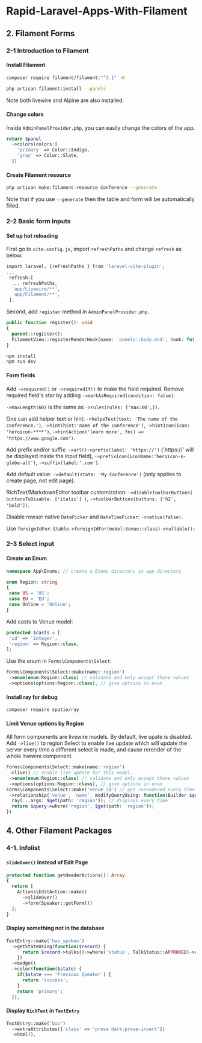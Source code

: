 # Rapid-Laravel-Apps-With-Filament

## 2. Filament Forms

### 2-1 Introduction to Filament

#### Install Filament

```sh
composer require filament/filament:"^3.1" -W
 
php artisan filament:install --panels
```
Note both livewire and Alpine are also installed.

#### Change colors

Inside `AdminPanelProvider.php`, you can easily change the colors of the app.

````php
return $panel
  ->colors(colors:[
    'primary' => Color::Indigo,
    'gray' => Color::Slate,
  ])
````
#### Create Filament resource

```sh
php artisan make:filament-resource Conference --generate
```
Note that if you use `--generate` then the table and form will be automatically filled.

### 2-2 Basic form inputs

#### Set up hot reloading

First go to `vite.config.js`, import `refreshPaths` and change `refresh` as below.

```php
import laravel, {refreshPaths } from 'laravel-vite-plugin';
...
 refresh:[
  ... refreshPaths,
  'app/Livewire/**',
  'app/Filament/**',
 ],
``` 
Second, add `register` method in `AdminPanelProvider.php`.

```php
public function register(): void
{
  parent::register();
  FilamentView::registerRenderHook(name: 'panels::body.end', hook: fn(): string => Blade::render("@vite('resources/js/app.js')"));
} 
```

```sh
npm install
npm run dev
```

#### Form fields

Add `->required()` or `->requiredIf()` to make the field required. Remove required field's star by adding `->markAsRequired(condition: false)`.

`->maxLength(60)` is the same as `->rules(rules: ['max:60',])`.

One can add helper text or hint: `->helpeText(text: 'The name of the conference.')`, `->hint(hint:'name of the conference')`, `->hintIcon(icon: 'heroicon-****')`, `->hintAction('learn more', fn() => 'https://www.google.com')`.

Add prefix and/or suffix: `->url()->prefix(label: 'https://')` ('https://' will be displayed inside the input field), `->prefixIcon(iconName:'heroicon-o-globe-alt')`, `->suffix(label:'.com')`.

Add default value: `->default(state: 'My Conference')` (only applies to create page, not edit page).

RichText/MarkdownEditor toolbar customization: `->disableToolbarButtons( buttonsToDisable: ['italic'] )`, `->toolbarButtons(buttons: ['h2', 'bold'])`.

Disable rowser native `DatePicker` and `DateTimePicker`: `->native(false)`.

Use `foreignIdFor`: `$table->foreignIdFor(model:Venue::class)->nullable();`

### 2-3 Select input

#### Create an Enum 

```php
namespace App\Enums; // create a Enums directory in app directory

enum Region: string
{
 case US = 'US';
 case EU = 'EU';
 case Online = 'Online';
}
```
Add casts to Venue model:

```php
protected $casts = [
 'id' => 'integer',
 'region' => Region::class,
];
```

Use the enum in `Forms\Components\Select`:

```php
Forms\Components\Select::make(name:'region')
 ->enum(enum:Region::class) // validate and only accept those values
 ->options(options:Region::class), // give options in enum
```

#### Install ray for debug

```sh
composer require spatie/ray
```

#### Limit Venue options by Region

All form components are livewire models. By default, live upate is disabled. Add `->live()` to region Select to enable live update which will update the server every time a different select is made, and  cause rerender of the whole livewire component.

```php
Forms\Components\Select::make(name:'region')
 ->live() // enable live update for this model. 
 ->enum(enum:Region::class) // validate and only accept those values
 ->options(options:Region::class), // give options in enum
Forms\Components\Select::make('venue_id') // got rerendered every time a different region is selected.
 ->relationship('venue', 'name', modifyQueryUsing: function(Builder $query, Forms\Get $get) {
  ray(...args: $get(path: 'region')); // displays every time
  return $query->where('region', $get(path: 'region'));
})
```


## 4. Other Filament Packages

### 4-1. Infolist

#### `slideOver()` instead of Edit Page

```php
protected function getHeaderActions(): Array
{
  return [
    Actions\EditAction::make()
      ->slideOver()
      ->form(Speaker::getForm())
  ];
}
```

#### Display something not in the database

```php
TextEntry::make('has_spoken')
  ->getStateUsing(function($record) {
      return $record->talks()->where('status', TalkStatus::APPROVED)->count() > 0 ? 'Previous Speaker' : 'Has Not Spoken';
    })
  ->badge()
  ->color(function($state) {
    if($state === 'Previous Speaker') {
      return 'success';
    }
    return 'primary';
  }),

```

#### Display `RichText` in `TextEntry`

```php
TextEntry::make('bio')
  ->extraAttributes(['class' => 'prose dark:prose-invert'])
  ->html(),
```

